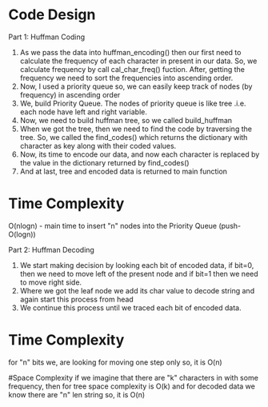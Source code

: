 # Code Design
Part 1: Huffman Coding
1. As we pass the data into huffman_encoding() then our first need to calculate the frequency of each character in present in our data.
So, we calculate frequency by call cal_char_freq() fuction.
After, getting the frequency we need to sort the frequencies into ascending order.
2. Now, I used a priority queue so, we can easily keep track of nodes (by frequency) in ascending order
3. We, build Priority Queue. The nodes of priority queue is like tree .i.e. each node have left and right variable.
4. Now, we need to build huffman tree, so we called build_huffman
5. When we got the tree, then we need to find the code by traversing the tree. So, we called the find_codes() which returns the dictionary with character as key along with their coded values.
6. Now, its time to encode our data, and now each character is replaced by the value in the dictionary returned by find_codes()
7. And at last, tree and encoded data is returned to main function

# Time Complexity
O(nlogn) - main time to insert "n" nodes into the Priority Queue (push- O(logn))

Part 2: Huffman Decoding
1. We start making decision by looking each bit of encoded data, if bit=0, then we need to move left of the present node and if bit=1 then we need to move right side.
2. Where we got the leaf node we add its char value to decode string and again start this process from head
3. We  continue this process until we traced each bit of encoded data.
# Time Complexity  
for "n" bits we, are looking for moving one step only so, it is O(n)

#Space Complexity
if we imagine that there are "k" characters in with some frequency, then for tree space complexity is O(k) and for decoded data we know there are "n" len string so, it is O(n)
